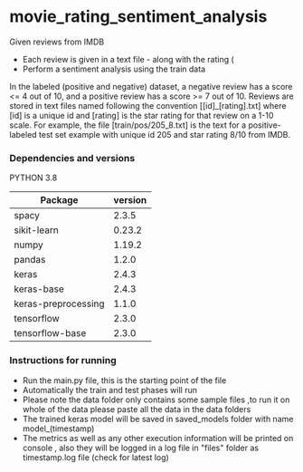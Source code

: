 # movie_rating_sentiment_analysis

Given reviews from IMDB 
- Each review is given in a text file - along with the rating (
- Perform a sentiment analysis using the train data 
<p>
In the labeled (positive and negative) dataset, a negative review has a score <= 4 out of 10, and
a positive review has a score >= 7 out of 10.
Reviews are stored in text files named following the convention [[id]_[rating].txt] where [id] is a
unique id and [rating] is the star rating for that review on a 1-10 scale. For example, the file
[train/pos/205_8.txt] is the text for a positive-labeled test set example with unique id 205 and
star rating 8/10 from IMDB.
</p>

### Dependencies and versions
PYTHON 3.8

|Package   |  version  |
|-----------|-----------|
|spacy    |2.3.5 |
|sikit-learn 	 |0.23.2 |
|numpy    |1.19.2 |
|pandas   |1.2.0 |
|keras    |2.4.3 |
|keras-base   |2.4.3 |
|keras-preprocessing   |1.1.0 |
|tensorflow    |2.3.0  |
|tensorflow-base   |2.3.0  |

### Instructions for running
- Run the main.py file, this is the starting point of the file 
- Automatically the train and test phases will run 
- Please note the data folder only contains some sample files ,to run it on whole of the data please paste all the data in the data folders
- The trained keras model will be saved in saved_models folder with name model_(timestamp) 
- The metrics as well as any other execution information will be printed on console , also they will be logged in a log file in "files" folder as timestamp.log file (check for latest log)
